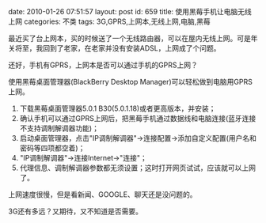 date: 2010-01-26 07:51:57
layout: post
id: 659
title: 使用黑莓手机让电脑无线上网
categories: 不类
tags: 3G,GPRS,上网本,无线上网,电脑,黑莓

最近买了台上网本，买的时候送了一个无线路由器，可以在屋内无线上网。可是年关将至，我回到了老家，在老家并没有安装ADSL，上网成了个问题。

还好，手机有GPRS，上网本是否可以通过手机的GPRS上网？

使用黑莓桌面管理器(BlackBerry Desktop Manager)可以轻松做到电脑用GPRS上网。

  1. 下载黑莓桌面管理器5.0.1 B30(5.0.1.18)或者更高版本，并安装；
  2. 确认手机可以通过GPRS上网后，把黑莓手机通过数据线和电脑连接(蓝牙连接不支持调制解调器功能)；
  3. 启动桌面管理器，点击"IP调制解调器"->连接配置->添加自定义配置(用户名和密码等四项都空着)；
  4. "IP调制解调器"->连接Internet->"连接"；
  5. 代理信息、调制解调器参数都无须设置；这时打开网页试试，应该就可以上网了。

上网速度很慢，但是看新闻、GOOGLE、聊天还是没问题的。

3G还有多远？又期待，又不知道是否需要。
